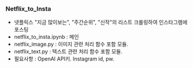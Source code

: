 









### Netflix_to_Insta
- 넷플릭스 "지금 많이보는", "주간순위", "신작"의 리스트 크롤링하여 인스타그램에 포스팅
- netflix_to_insta.ipynb : 메인
- netflix_image.py : 이미지 관련 처리 함수 포함 모듈.
- netflix_text.py : 텍스트 관련 처리 함수 포함 모듈.
- 필요사항 : OpenAI API키. Instagram id, pw.
  

